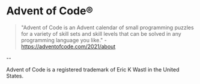 # Advent of Code®

> "Advent of Code is an Advent calendar of small programming puzzles for a variety of skill sets and skill levels that
> can be solved in any programming language you like." - https://adventofcode.com/2021/about

--

Advent of Code is a registered trademark of Eric K Wastl in the United States.
